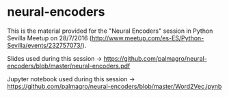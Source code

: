 # neural-encoders
This is the material provided for the "Neural Encoders" session in Python Sevilla Meetup on 28/7/2016 (http://www.meetup.com/es-ES/Python-Sevilla/events/232757073/).

Slides used during this session -> https://github.com/palmagro/neural-encoders/blob/master/neural-encoders.pdf

Jupyter notebook used during this session -> https://github.com/palmagro/neural-encoders/blob/master/Word2Vec.ipynb
